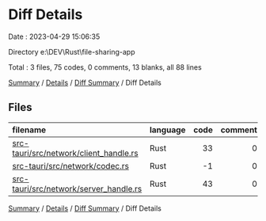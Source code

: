 # Diff Details

Date : 2023-04-29 15:06:35

Directory e:\\DEV\\Rust\\file-sharing-app

Total : 3 files,  75 codes, 0 comments, 13 blanks, all 88 lines

[Summary](results.md) / [Details](details.md) / [Diff Summary](diff.md) / Diff Details

## Files
| filename | language | code | comment | blank | total |
| :--- | :--- | ---: | ---: | ---: | ---: |
| [src-tauri/src/network/client_handle.rs](/src-tauri/src/network/client_handle.rs) | Rust | 33 | 0 | 6 | 39 |
| [src-tauri/src/network/codec.rs](/src-tauri/src/network/codec.rs) | Rust | -1 | 0 | 0 | -1 |
| [src-tauri/src/network/server_handle.rs](/src-tauri/src/network/server_handle.rs) | Rust | 43 | 0 | 7 | 50 |

[Summary](results.md) / [Details](details.md) / [Diff Summary](diff.md) / Diff Details
